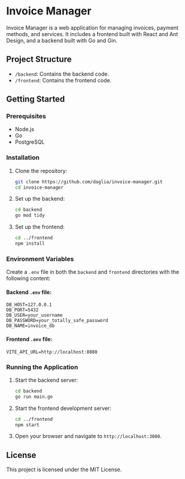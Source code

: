 # Invoice Manager

Invoice Manager is a web application for managing invoices, payment methods, and services. It includes a frontend built with React and Ant Design, and a backend built with Go and Gin.

## Project Structure

- `/backend`: Contains the backend code.
- `/frontend`: Contains the frontend code.

## Getting Started

### Prerequisites

- Node.js
- Go
- PostgreSQL

### Installation

1. Clone the repository:

   ```sh
   git clone https://github.com/daglia/invoice-manager.git
   cd invoice-manager
   ```

2. Set up the backend:

   ```sh
   cd backend
   go mod tidy
   ```

3. Set up the frontend:
   ```sh
   cd ../frontend
   npm install
   ```

### Environment Variables

Create a `.env` file in both the `backend` and `frontend` directories with the following content:

#### Backend `.env` file:

```properties
DB_HOST=127.0.0.1
DB_PORT=5432
DB_USER=your_username
DB_PASSWORD=your_totally_safe_password
DB_NAME=invoice_db
```

#### Frontend `.env` file:

```properties
VITE_API_URL=http://localhost:8080
```

### Running the Application

1. Start the backend server:

   ```sh
   cd backend
   go run main.go
   ```

2. Start the frontend development server:

   ```sh
   cd ../frontend
   npm start
   ```

3. Open your browser and navigate to `http://localhost:3000`.

## License

This project is licensed under the MIT License.
